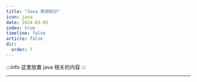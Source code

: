 ```yaml
---
title: "Java 常用知识"
icon: java
date: 2024-03-05
index: true
timeline: false
article: false
dir:
  order: 7
---
```

:::info
这里放置 java 相关的内容
:::

--- 
<AutoCatalog />
